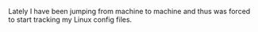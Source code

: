 Lately I have been jumping from machine to machine and
thus was forced to start tracking my Linux config files.
